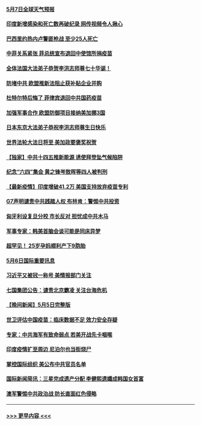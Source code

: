 #### [5月7日全球天气预报](../pages/prog202/a103112454.md?t=05070801) 
#### [印度新增感染和死亡数再破纪录 网传视频令人揪心](../pages/prog202/a103112342.md?t=05070801) 
#### [巴西里约热内卢警匪枪战 至少25人死亡](../pages/prog202/a103112412.md?t=05070801) 
#### [中菲关系紧张 菲总统宣布退回中使馆所捐疫苗](../pages/prog202/a103112325.md?t=05070801) 
#### [全体法国大法弟子恭贺李洪志师尊七十华诞！](../pages/prog202/a103112374.md?t=05070801) 
#### [防堵中共 欧盟推新法阻止获补贴企业并购](../pages/prog202/a103112326.md?t=05070801) 
#### [杜特尔特后悔了 菲律宾退回中共国药疫苗](../pages/prog202/a103112356.md?t=05070801) 
#### [加强军事合作 欧盟防御项目接纳美加挪3国](../pages/prog202/a103112134.md?t=05070801) 
#### [日本东京大法弟子恭祝李洪志师尊生日快乐](../pages/prog202/a103112305.md?t=05070801) 
#### [世界法轮大法日将至 美加政要褒奖祝贺](../pages/prog202/a103112218.md?t=05070801) 
#### [【独家】中共十四五推新能源 诱使拜登坠气候陷阱](../pages/prog202/a103112239.md?t=05070801) 
#### [纪念“六四”集会 黄之锋岑敖晖等四人被判刑](../pages/prog202/a103112241.md?t=05070801) 
#### [【最新疫情】印度增破41.2万 美国支持放弃疫苗专利](../pages/prog202/a103112243.md?t=05070801) 
#### [G7声明谴责中共践踏人权 布林肯：警惕中共投资](../pages/prog202/a103112201.md?t=05070801) 
#### [匈牙利设复旦分校 市长反对 担忧成中共木马](../pages/prog202/a103112179.md?t=05070801) 
#### [军事专家：韩美首脑会谈可能是同床异梦](../pages/prog202/a103112141.md?t=05070801) 
#### [超罕见！ 25岁孕妈顺利产下9胞胎](../pages/prog202/a103111915.md?t=05070801) 
#### [5月6日国际重要讯息](../pages/prog202/a103111965.md?t=05070801) 
#### [习近平又被冠一称号 美情报部门关注](../pages/prog202/a103111921.md?t=05070801) 
#### [七国集团公告：谴责北京霸凌 关注台海危机](../pages/prog202/a103111840.md?t=05070801) 
#### [【晚间新闻】5月5日完整版](../pages/prog202/a103111782.md?t=05070801) 
#### [世卫评估中国疫苗：临床数据不足 效力安全存疑](../pages/prog202/a103111836.md?t=05070801) 
#### [专家：中共海军有致命弱点 若美开战先卡咽喉](../pages/prog202/a103111807.md?t=05070801) 
#### [印度疫情扩至周边 尼泊尔也当街烧尸](../pages/prog202/a103111613.md?t=05070801) 
#### [掌控国际组织 美公布中共官员名单](../pages/prog202/a103111427.md?t=05070801) 
#### [国际新闻简讯：三星完成遗产分配 李健熙遗孀成韩国女首富](../pages/prog202/a103110795.md?t=05070801) 
#### [澳军警惕中共政治战 防长直面红色侵略](../pages/prog202/a103110789.md?t=05070801) 

----
#### [ >>> 更早内容 <<< ](../indexes/prog202-earlier.md)
